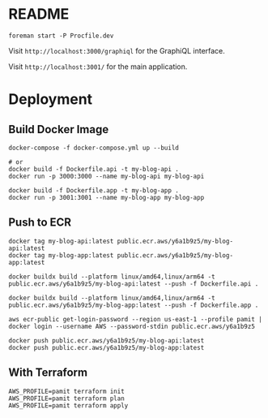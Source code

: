 # README

```shell
foreman start -P Procfile.dev
```

Visit `http://localhost:3000/graphiql` for the GraphiQL interface.

Visit `http://localhost:3001/` for the main application.

# Deployment

## Build Docker Image

```shell
docker-compose -f docker-compose.yml up --build

# or
docker build -f Dockerfile.api -t my-blog-api .
docker run -p 3000:3000 --name my-blog-api my-blog-api

docker build -f Dockerfile.app -t my-blog-app .
docker run -p 3001:3001 --name my-blog-app my-blog-app
```

## Push to ECR

```shell
docker tag my-blog-api:latest public.ecr.aws/y6a1b9z5/my-blog-api:latest
docker tag my-blog-app:latest public.ecr.aws/y6a1b9z5/my-blog-app:latest

docker buildx build --platform linux/amd64,linux/arm64 -t public.ecr.aws/y6a1b9z5/my-blog-api:latest --push -f Dockerfile.api .

docker buildx build --platform linux/amd64,linux/arm64 -t public.ecr.aws/y6a1b9z5/my-blog-app:latest --push -f Dockerfile.app .

aws ecr-public get-login-password --region us-east-1 --profile pamit | docker login --username AWS --password-stdin public.ecr.aws/y6a1b9z5

docker push public.ecr.aws/y6a1b9z5/my-blog-api:latest
docker push public.ecr.aws/y6a1b9z5/my-blog-app:latest
```

## With Terraform

```shell
AWS_PROFILE=pamit terraform init
AWS_PROFILE=pamit terraform plan
AWS_PROFILE=pamit terraform apply
```
